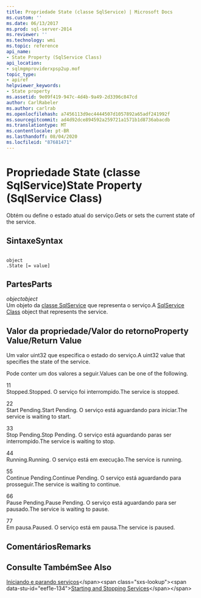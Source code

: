 ```yaml
---
title: Propriedade State (classe SqlService) | Microsoft Docs
ms.custom: ''
ms.date: 06/13/2017
ms.prod: sql-server-2014
ms.reviewer: ''
ms.technology: wmi
ms.topic: reference
api_name:
- State Property (SqlService Class)
api_location:
- sqlmgmproviderxpsp2up.mof
topic_type:
- apiref
helpviewer_keywords:
- State property
ms.assetid: 9e09f419-947c-4d4b-9a49-2d3396c847cd
author: CarlRabeler
ms.author: carlrab
ms.openlocfilehash: a7456113d9ec4444507d1057892a65adf241992f
ms.sourcegitcommit: ad4d92dce894592a259721a1571b1d8736abacdb
ms.translationtype: MT
ms.contentlocale: pt-BR
ms.lasthandoff: 08/04/2020
ms.locfileid: "87681471"
---
```

# <a name="state-property-sqlservice-class"></a><span data-ttu-id="eef1e-102">Propriedade State (classe SqlService)</span><span class="sxs-lookup"><span data-stu-id="eef1e-102">State Property (SqlService Class)</span></span>
  <span data-ttu-id="eef1e-103">Obtém ou define o estado atual do serviço.</span><span class="sxs-lookup"><span data-stu-id="eef1e-103">Gets or sets the current state of the service.</span></span>  
  
## <a name="syntax"></a><span data-ttu-id="eef1e-104">Sintaxe</span><span class="sxs-lookup"><span data-stu-id="eef1e-104">Syntax</span></span>  
  
```  
  
object  
.State [= value]  
```  
  
## <a name="parts"></a><span data-ttu-id="eef1e-105">Partes</span><span class="sxs-lookup"><span data-stu-id="eef1e-105">Parts</span></span>  
 <span data-ttu-id="eef1e-106">*object*</span><span class="sxs-lookup"><span data-stu-id="eef1e-106">*object*</span></span>  
 <span data-ttu-id="eef1e-107">Um objeto da [classe SqlService](sqlservice-class.md) que representa o serviço.</span><span class="sxs-lookup"><span data-stu-id="eef1e-107">A [SqlService Class](sqlservice-class.md) object that represents the service.</span></span>  
  
## <a name="property-valuereturn-value"></a><span data-ttu-id="eef1e-108">Valor da propriedade/Valor do retorno</span><span class="sxs-lookup"><span data-stu-id="eef1e-108">Property Value/Return Value</span></span>  
 <span data-ttu-id="eef1e-109">Um valor uint32 que especifica o estado do serviço.</span><span class="sxs-lookup"><span data-stu-id="eef1e-109">A uint32 value that specifies the state of the service.</span></span>  
  
 <span data-ttu-id="eef1e-110">Pode conter um dos valores a seguir.</span><span class="sxs-lookup"><span data-stu-id="eef1e-110">Values can be one of the following.</span></span>  
  
 <span data-ttu-id="eef1e-111">1</span><span class="sxs-lookup"><span data-stu-id="eef1e-111">1</span></span>  
 <span data-ttu-id="eef1e-112">Stopped.</span><span class="sxs-lookup"><span data-stu-id="eef1e-112">Stopped.</span></span> <span data-ttu-id="eef1e-113">O serviço foi interrompido.</span><span class="sxs-lookup"><span data-stu-id="eef1e-113">The service is stopped.</span></span>  
  
 <span data-ttu-id="eef1e-114">2</span><span class="sxs-lookup"><span data-stu-id="eef1e-114">2</span></span>  
 <span data-ttu-id="eef1e-115">Start Pending.</span><span class="sxs-lookup"><span data-stu-id="eef1e-115">Start Pending.</span></span> <span data-ttu-id="eef1e-116">O serviço está aguardando para iniciar.</span><span class="sxs-lookup"><span data-stu-id="eef1e-116">The service is waiting to start.</span></span>  
  
 <span data-ttu-id="eef1e-117">3</span><span class="sxs-lookup"><span data-stu-id="eef1e-117">3</span></span>  
 <span data-ttu-id="eef1e-118">Stop Pending.</span><span class="sxs-lookup"><span data-stu-id="eef1e-118">Stop Pending.</span></span> <span data-ttu-id="eef1e-119">O serviço está aguardando paras ser interrompido.</span><span class="sxs-lookup"><span data-stu-id="eef1e-119">The service is waiting to stop.</span></span>  
  
 <span data-ttu-id="eef1e-120">4</span><span class="sxs-lookup"><span data-stu-id="eef1e-120">4</span></span>  
 <span data-ttu-id="eef1e-121">Running.</span><span class="sxs-lookup"><span data-stu-id="eef1e-121">Running.</span></span> <span data-ttu-id="eef1e-122">O serviço está em execução.</span><span class="sxs-lookup"><span data-stu-id="eef1e-122">The service is running.</span></span>  
  
 <span data-ttu-id="eef1e-123">5</span><span class="sxs-lookup"><span data-stu-id="eef1e-123">5</span></span>  
 <span data-ttu-id="eef1e-124">Continue Pending.</span><span class="sxs-lookup"><span data-stu-id="eef1e-124">Continue Pending.</span></span> <span data-ttu-id="eef1e-125">O serviço está aguardando para prosseguir.</span><span class="sxs-lookup"><span data-stu-id="eef1e-125">The service is waiting to continue.</span></span>  
  
 <span data-ttu-id="eef1e-126">6</span><span class="sxs-lookup"><span data-stu-id="eef1e-126">6</span></span>  
 <span data-ttu-id="eef1e-127">Pause Pending.</span><span class="sxs-lookup"><span data-stu-id="eef1e-127">Pause Pending.</span></span> <span data-ttu-id="eef1e-128">O serviço está aguardando para ser pausado.</span><span class="sxs-lookup"><span data-stu-id="eef1e-128">The service is waiting to pause.</span></span>  
  
 <span data-ttu-id="eef1e-129">7</span><span class="sxs-lookup"><span data-stu-id="eef1e-129">7</span></span>  
 <span data-ttu-id="eef1e-130">Em pausa.</span><span class="sxs-lookup"><span data-stu-id="eef1e-130">Paused.</span></span> <span data-ttu-id="eef1e-131">O serviço está em pausa.</span><span class="sxs-lookup"><span data-stu-id="eef1e-131">The service is paused.</span></span>  
  
## <a name="remarks"></a><span data-ttu-id="eef1e-132">Comentários</span><span class="sxs-lookup"><span data-stu-id="eef1e-132">Remarks</span></span>  
  
## <a name="see-also"></a><span data-ttu-id="eef1e-133">Consulte Também</span><span class="sxs-lookup"><span data-stu-id="eef1e-133">See Also</span></span>  
 <span data-ttu-id="eef1e-134">[Iniciando e parando serviços](https://technet.microsoft.com/library/ms174886\(v=sql.105\).aspx)</span><span class="sxs-lookup"><span data-stu-id="eef1e-134">[Starting and Stopping Services](https://technet.microsoft.com/library/ms174886\(v=sql.105\).aspx)</span></span>  
  
  
